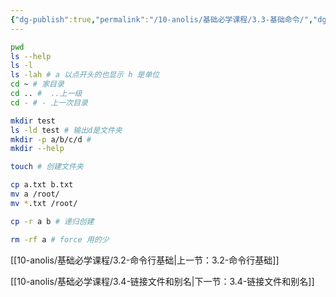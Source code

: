 ```yaml
---
{"dg-publish":true,"permalink":"/10-anolis/基础必学课程/3.3-基础命令/","dgPassFrontmatter":true}
---
```



```bash
pwd
ls --help
ls -l
ls -lah # a 以点开头的也显示 h 是单位
cd ~ # 家目录 
cd .. #  ..上一级
cd - # - 上一次目录

mkdir test
ls -ld test # 输出d是文件夹
mkdir -p a/b/c/d # 
mkdir --help

touch # 创建文件夹

cp a.txt b.txt
mv a /root/
mv *.txt /root/

cp -r a b # 递归创建

rm -rf a # force 用的少
```


[[10-anolis/基础必学课程/3.2-命令行基础\|上一节：3.2-命令行基础]]

[[10-anolis/基础必学课程/3.4-链接文件和别名\|下一节：3.4-链接文件和别名]]